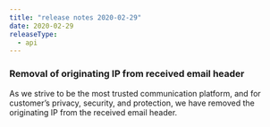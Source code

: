 ```yaml
---
title: "release notes 2020-02-29"
date: 2020-02-29
releaseType:
  - api
---
```

### Removal of originating IP from received email header

As we strive to be the most trusted communication platform, and for customer’s privacy, security, and protection, we have removed the originating IP from the received email header.
